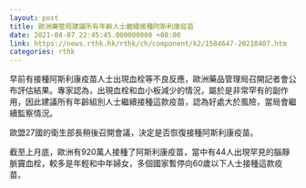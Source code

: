 ```yaml
---
layout: post
title: 歐洲藥管局建議所有年齡人士繼續接種阿斯利康疫苗
date: 2021-04-07 22:45:45.000000000 +08:00
link: https://news.rthk.hk/rthk/ch/component/k2/1584647-20210407.htm
categories: rthk
---
```


早前有接種阿斯利康疫苗人士出現血栓等不良反應，歐洲藥品管理局召開記者會公布評估結果。專家認為，出現血栓和血小板減少的情況，屬於是非常罕有的副作用，因此建議所有年齡組別人士繼續接種這款疫苗，認為好處大於風險，當局會繼續監察情況。

歐盟27國的衛生部長稍後召開會議，決定是否恢復接種阿斯利康疫苗。

截至上月底，歐洲有920萬人接種了阿斯利康疫苗，當中有44人出現罕見的腦靜脈竇血栓，較多是年輕和中年婦女，多個國家暫停向60歲以下人士接種這款疫苗。
